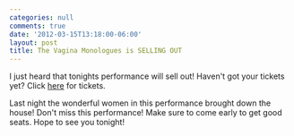 ```yaml
---
categories: null
comments: true
date: '2012-03-15T13:18:00-06:00'
layout: post
title: The Vagina Monologues is SELLING OUT
---
```


I just heard that tonights performance will sell out! Haven't got your tickets yet? Click [here](http://www.uptownnightclub.com/events/the-vagina-monologues/) for tickets. 

Last night the wonderful women in this performance brought down the house! Don't miss this performance! Make sure to come early to get good seats. Hope to see you tonight!